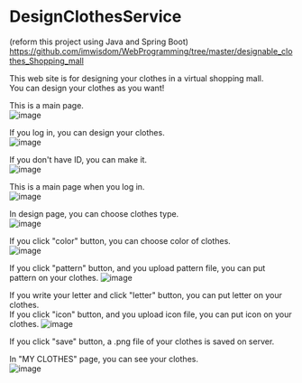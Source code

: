 # DesignClothesService

(reform this project using Java and Spring Boot)    
https://github.com/imwisdom/WebProgramming/tree/master/designable_clothes_Shopping_mall    


This web site is for designing your clothes in a virtual shopping mall.  
You can design your clothes as you want!    

This is a main page.  
![image](https://user-images.githubusercontent.com/33623136/111019793-bec13200-8404-11eb-9e7a-5c8f44b6654e.png)  

If you log in, you can design your clothes.  
![image](https://user-images.githubusercontent.com/33623136/114363768-b4d15100-9bb3-11eb-8b0c-0a891ab08592.png)

If you don't have ID, you can make it.  
![image](https://user-images.githubusercontent.com/33623136/114364004-ef3aee00-9bb3-11eb-8ad5-9f3a4665b2b6.png)   

This is a main page when you log in.  
![image](https://user-images.githubusercontent.com/33623136/114364593-81db8d00-9bb4-11eb-8826-82d870238f42.png)    

In design page, you can choose clothes type.  
![image](https://user-images.githubusercontent.com/33623136/114364780-b3ecef00-9bb4-11eb-81c3-8f3f27eeebf4.png)    

If you click "color" button, you can choose color of clothes.  
![image](https://user-images.githubusercontent.com/33623136/114364851-cbc47300-9bb4-11eb-9e07-892ab89e1675.png)    

If you click "pattern" button, and you upload pattern file, you can put pattern on your clothes.
![image](https://user-images.githubusercontent.com/33623136/114365057-06c6a680-9bb5-11eb-9c15-a5926e270fbd.png)    

If you write your letter and click "letter" button, you can put letter on your clothes.  
If you click "icon" button, and you upload icon file, you can put icon on your clothes.
![image](https://user-images.githubusercontent.com/33623136/114365310-56a56d80-9bb5-11eb-9b7c-b6a0d705c70a.png)    

If you click "save" button, a .png file of your clothes is saved on server.  

In "MY CLOTHES" page, you can see your clothes.    
![image](https://user-images.githubusercontent.com/33623136/114366451-6e312600-9bb6-11eb-8e36-bec97daeea0c.png)
